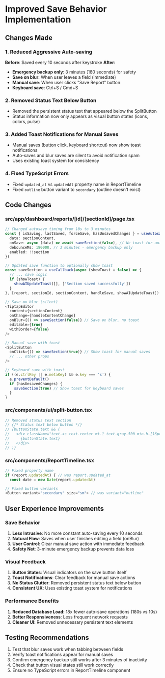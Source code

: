 # Improved Save Behavior Implementation

## Changes Made

### 1. Reduced Aggressive Auto-saving
**Before**: Saved every 10 seconds after keystroke
**After**: 
- **Emergency backup only**: 3 minutes (180 seconds) for safety
- **Save on blur**: When user leaves a field (immediate)
- **Manual save**: When user clicks "Save Report" button
- **Keyboard save**: Ctrl+S / Cmd+S

### 2. Removed Status Text Below Button
- Removed the persistent status text that appeared below the SplitButton
- Status information now only appears as visual button states (icons, colors, pulse)

### 3. Added Toast Notifications for Manual Saves
- Manual saves (button click, keyboard shortcut) now show toast notifications
- Auto-saves and blur saves are silent to avoid notification spam
- Uses existing toast system for consistency

### 4. Fixed TypeScript Errors
- Fixed `updated_at` vs `updatedAt` property name in ReportTimeline
- Fixed `outline` button variant to `secondary` (outline doesn't exist)

## Code Changes

### src/app/dashboard/reports/[id]/[sectionId]/page.tsx
```typescript
// Changed autosave timing from 10s to 3 minutes
const { isSaving, lastSaved, forceSave, hasUnsavedChanges } = useAutosave({
  data: sectionContent,
  onSave: async (data) => await saveSection(false), // No toast for auto-saves
  debounceMs: 180000, // 3 minutes - emergency backup only
  enabled: !!section
})

// Updated save function to optionally show toast
const saveSection = useCallback(async (showToast = false) => {
  // ... save logic
  if (showToast) {
    showAIUpdateToast([], ['Section saved successfully'])
  }
}, [report, sectionId, sectionContent, handleSave, showAIUpdateToast])

// Save on blur (silent)
<TiptapEditor
  content={sectionContent}
  onChange={handleContentChange}
  onBlur={() => saveSection(false)} // Save on blur, no toast
  editable={true}
  withBorder={false}
/>

// Manual save with toast
<SplitButton
  onClick={() => saveSection(true)} // Show toast for manual saves
  // ... other props
/>

// Keyboard save with toast
if ((e.ctrlKey || e.metaKey) && e.key === 's') {
  e.preventDefault()
  if (hasUnsavedChanges) {
    saveSection(true) // Show toast for keyboard saves
  }
}
```

### src/components/ui/split-button.tsx
```typescript
// Removed status text section
// {/* Status text below button */}
// {buttonState.text && (
//   <div className="text-xs text-center mt-1 text-gray-500 min-h-[16px]">
//     {buttonState.text}
//   </div>
// )}
```

### src/components/ReportTimeline.tsx
```typescript
// Fixed property name
if (report.updatedAt) { // was report.updated_at
  const date = new Date(report.updatedAt)

// Fixed button variants
<Button variant="secondary" size="sm"> // was variant="outline"
```

## User Experience Improvements

### Save Behavior
1. **Less Intrusive**: No more constant auto-saving every 10 seconds
2. **Natural Flow**: Saves when user finishes editing a field (onBlur)
3. **User Control**: Clear manual save action with immediate feedback
4. **Safety Net**: 3-minute emergency backup prevents data loss

### Visual Feedback
1. **Button States**: Visual indicators on the save button itself
2. **Toast Notifications**: Clear feedback for manual save actions
3. **No Status Clutter**: Removed persistent status text below button
4. **Consistent UX**: Uses existing toast system for notifications

### Performance Benefits
1. **Reduced Database Load**: 18x fewer auto-save operations (180s vs 10s)
2. **Better Responsiveness**: Less frequent network requests
3. **Cleaner UI**: Removed unnecessary persistent text elements

## Testing Recommendations
1. Test that blur saves work when tabbing between fields
2. Verify toast notifications appear for manual saves
3. Confirm emergency backup still works after 3 minutes of inactivity
4. Check that button visual states still work correctly
5. Ensure no TypeScript errors in ReportTimeline component